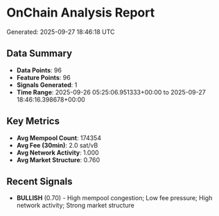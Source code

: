 # OnChain Analysis Report
Generated: 2025-09-27 18:46:18 UTC

## Data Summary
- **Data Points**: 96
- **Feature Points**: 96
- **Signals Generated**: 1
- **Time Range**: 2025-09-26 05:25:06.951333+00:00 to 2025-09-27 18:46:16.398678+00:00

## Key Metrics
- **Avg Mempool Count**: 174354
- **Avg Fee (30min)**: 2.0 sat/vB
- **Avg Network Activity**: 1.000
- **Avg Market Structure**: 0.760

## Recent Signals
- **BULLISH** (0.70) - High mempool congestion; Low fee pressure; High network activity; Strong market structure
